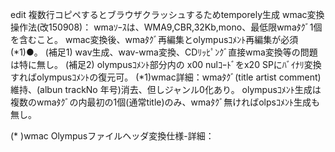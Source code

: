 edit 複数行コピペするとブラウザクラッシュするためtemporely生成
wmac変換操作法(改150908)：
  wmaｿｰｽは、WMA9,CBR,32Kb,mono、最低限wmaﾀｸﾞ1個を含むこと。
  wmac変換後、wmaﾀｸﾞ再編集とolympusｺﾒﾝﾄ再編集が必須(*1)●。
    (補足1) wav生成、wav-wma変換、CDﾘｯﾋﾟﾝｸﾞ直接wma変換等の問題は特に無し。
    (補足2) olympusｺﾒﾝﾄ部分内の x00 nulｺｰﾄﾞをx20 SPにﾊﾞｲﾅﾘ変換すればolympusｺﾒﾝﾄの復元可。
  (*1)wmac詳細：wmaﾀｸﾞ(title artist comment)維持、(albun trackNo 年号)消去、但しジャンル0化あり。
                olympusｺﾒﾝﾄ生成は複数のwmaﾀｸﾞの内最初の1個(通常title)のみ、wmaﾀｸﾞ無ければolpsｺﾒﾝﾄ生成も無し。

  (* )wmac Olympusファイルヘッダ変換仕様-詳細：






